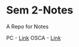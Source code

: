 # Sem 2-Notes
A Repo for Notes

PC - [Link](https://github.com/hunterz-killer/Sem2-Notes/tree/Main/PC)
OSCA - [Link](https://github.com/hunterz-killer/Sem2-Notes/tree/Main/OSCA)
